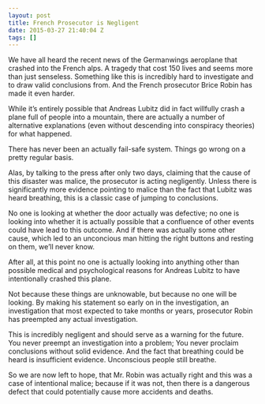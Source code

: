 ```yaml
---
layout: post
title: French Prosecutor is Negligent
date: 2015-03-27 21:40:04 Z
tags: []
---
```

We have all heard the recent news of the Germanwings aeroplane that crashed into the French alps. A tragedy that cost 150 lives and seems more than just senseless. Something like this is incredibly hard to investigate and to draw valid conclusions from. And the French prosecutor Brice Robin has made it even harder.

While it’s entirely possible that Andreas Lubitz did in fact willfully crash a plane full of people into a mountain, there are actually a number of alternative explanations (even without descending into conspiracy theories) for what happened.

There has never been an actually fail-safe system. Things go wrong on a pretty regular basis.

Alas, by talking to the press after only two days, claiming that the cause of this disaster was malice, the prosecutor is acting negligently. Unless there is significantly more evidence pointing to malice than the fact that Lubitz was heard breathing, this is a classic case of jumping to conclusions.

No one is looking at whether the door actually was defective; no one is looking into whether it is actually possible that a confluence of other events could have lead to this outcome. And if there was actually some other cause, which led to an unconcious man hitting the right buttons and resting on them, we’ll never know.

After all, at this point no one is actually looking into anything other than possible medical and psychological reasons for Andreas Lubitz to have intentionally crashed this plane.

Not because these things are unknowable, but because no one will be looking. By making his statement so early on in the investigation, an investigation that most expected to take months or years, prosecutor Robin has preempted any actual investigation.

This is incredibly negligent and should serve as a warning for the future. You never preempt an investigation into a problem; You never proclaim conclusions without solid evidence. And the fact that breathing could be heard is insufficient evidence. Unconscious people still breathe.

So we are now left to hope, that Mr. Robin was actually right and this was a case of intentional malice; because if it was not, then there is a dangerous defect that could potentially cause more accidents and deaths.
